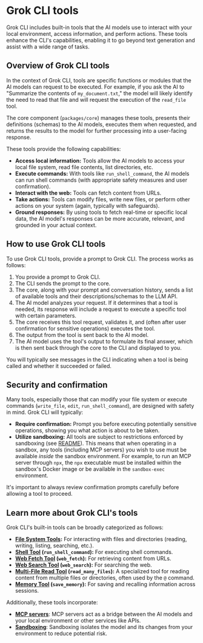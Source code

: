 # Grok CLI tools

Grok CLI includes built-in tools that the AI models use to interact with your local environment, access information, and perform actions. These tools enhance the CLI's capabilities, enabling it to go beyond text generation and assist with a wide range of tasks.

## Overview of Grok CLI tools

In the context of Grok CLI, tools are specific functions or modules that the AI models can request to be executed. For example, if you ask the AI to "Summarize the contents of `my_document.txt`," the model will likely identify the need to read that file and will request the execution of the `read_file` tool.

The core component (`packages/core`) manages these tools, presents their definitions (schemas) to the AI models, executes them when requested, and returns the results to the model for further processing into a user-facing response.

These tools provide the following capabilities:

- **Access local information:** Tools allow the AI models to access your local file system, read file contents, list directories, etc.
- **Execute commands:** With tools like `run_shell_command`, the AI models can run shell commands (with appropriate safety measures and user confirmation).
- **Interact with the web:** Tools can fetch content from URLs.
- **Take actions:** Tools can modify files, write new files, or perform other actions on your system (again, typically with safeguards).
- **Ground responses:** By using tools to fetch real-time or specific local data, the AI model's responses can be more accurate, relevant, and grounded in your actual context.

## How to use Grok CLI tools

To use Grok CLI tools, provide a prompt to Grok CLI. The process works as follows:

1.  You provide a prompt to Grok CLI.
2.  The CLI sends the prompt to the core.
3.  The core, along with your prompt and conversation history, sends a list of available tools and their descriptions/schemas to the LLM API.
4.  The AI model analyzes your request. If it determines that a tool is needed, its response will include a request to execute a specific tool with certain parameters.
5.  The core receives this tool request, validates it, and (often after user confirmation for sensitive operations) executes the tool.
6.  The output from the tool is sent back to the AI model.
7.  The AI model uses the tool's output to formulate its final answer, which is then sent back through the core to the CLI and displayed to you.

You will typically see messages in the CLI indicating when a tool is being called and whether it succeeded or failed.

## Security and confirmation

Many tools, especially those that can modify your file system or execute commands (`write_file`, `edit`, `run_shell_command`), are designed with safety in mind. Grok CLI will typically:

- **Require confirmation:** Prompt you before executing potentially sensitive operations, showing you what action is about to be taken.
- **Utilize sandboxing:** All tools are subject to restrictions enforced by sandboxing (see [README](../../README.md#sandboxing)). This means that when operating in a sandbox, any tools (including MCP servers) you wish to use must be available _inside_ the sandbox environment. For example, to run an MCP server through `npx`, the `npx` executable must be installed within the sandbox's Docker image or be available in the `sandbox-exec` environment.

It's important to always review confirmation prompts carefully before allowing a tool to proceed.

## Learn more about Grok CLI's tools

Grok CLI's built-in tools can be broadly categorized as follows:

- **[File System Tools](./file-system.md):** For interacting with files and directories (reading, writing, listing, searching, etc.).
- **[Shell Tool](./shell.md) (`run_shell_command`):** For executing shell commands.
- **[Web Fetch Tool](./web-fetch.md) (`web_fetch`):** For retrieving content from URLs.
- **[Web Search Tool](./web-search.md) (`web_search`):** For searching the web.
- **[Multi-File Read Tool](./multi-file.md) (`read_many_files`):** A specialized tool for reading content from multiple files or directories, often used by the `@` command.
- **[Memory Tool](./memory.md) (`save_memory`):** For saving and recalling information across sessions.

Additionally, these tools incorporate:

- **[MCP servers](./mcp-server.md)**: MCP servers act as a bridge between the AI models and your local environment or other services like APIs.
- **[Sandboxing](../sandbox.md)**: Sandboxing isolates the model and its changes from your environment to reduce potential risk.
